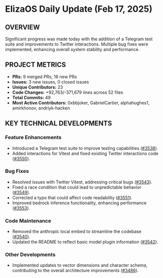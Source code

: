 # ElizaOS Daily Update (Feb 17, 2025)

## OVERVIEW

Significant progress was made today with the addition of a Telegram test suite and improvements to Twitter interactions. Multiple bug fixes were implemented, enhancing overall system stability and performance.

## PROJECT METRICS

- **PRs:** 9 merged PRs, 16 new PRs
- **Issues:** 3 new issues, 0 closed issues
- **Unique Contributors:** 23
- **Code Changes:** +92,763/-371,679 lines across 52 files
- **Total Commits:** 49
- **Most Active Contributors:** 0xbbjoker, GabrielCartier, alphahughes1, amirkhonov, andriyk-hacken

## KEY TECHNICAL DEVELOPMENTS

### Feature Enhancements

- Introduced a Telegram test suite to improve testing capabilities ([#3538](https://github.com/elizaos/eliza/pull/3538)).
- Added interactions for Vitest and fixed existing Twitter interactions code ([#3550](https://github.com/elizaos/eliza/pull/3550)).

### Bug Fixes

- Resolved issues with Twitter Vitest, addressing critical bugs ([#3543](https://github.com/elizaos/eliza/pull/3543)).
- Fixed a race condition that could lead to unpredictable behavior ([#3549](https://github.com/elizaos/eliza/pull/3549)).
- Corrected a typo that could affect code readability ([#3551](https://github.com/elizaos/eliza/pull/3551)).
- Improved bedrock inference functionality, enhancing performance ([#3553](https://github.com/elizaos/eliza/pull/3553)).

### Code Maintenance

- Removed the anthropic local embed to streamline the codebase ([#3540](https://github.com/elizaos/eliza/pull/3540)).
- Updated the README to reflect basic model plugin information ([#3542](https://github.com/elizaos/eliza/pull/3542)).

### Other Developments

- Implemented updates to vector dimensions and character schema, contributing to the overall architecture improvements ([#3486](https://github.com/elizaos/eliza/pull/3486)).
